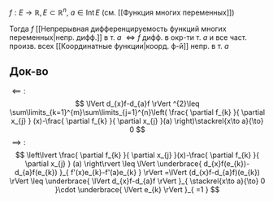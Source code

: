 $f:E\to \mathbb{R}, E\subset \mathbb{R}^{n},\ a \in \mathrm{Int}\,E$ (см. [[Функция многих переменных]])

Тогда $f$ [[Непрерывная дифференцируемость функций многих переменных|непр. дифф.]] в т. $a$ $\iff f$ дифф. в окр-ти т. $a$ и все част. произв. всех [[Координатные функции|коорд. ф-й]] непр. в т. $a$
## Док-во

$\impliedby:$
$$
\lVert d_{x}f-d_{a}f \rVert ^{2}\leq \sum\limits_{k=1}^{m}\sum\limits_{j=1}^{n}\left( \frac{ \partial f_{k} }{ \partial x_{j} } (x)-\frac{ \partial f_{k} }{ \partial x_{j} }(a)  \right)\stackrel{x\to a}{\to} 0
$$
$\implies:$
$$
\left\lvert  \frac{ \partial f_{k} }{ \partial x_{j} }(x)-\frac{ \partial f_{k} }{ \partial x_{j} } (a)  \right\rvert \leq \lVert \underbrace{ d_{x}f(e_{k})-d_{a}f(e_{k}) }_{ f'(x)e_{k}-f'(a)e_{k} } \rVert =\lVert (d_{x}f-d_{a}f)(e_{k}) \rVert \leq \underbrace{ \lVert d_{x}f-d_{a}f \rVert }_{ \stackrel{x\to a}{\to} 0 }\cdot \underbrace{ \lVert e_{k} \rVert }_{ =1 }  
$$